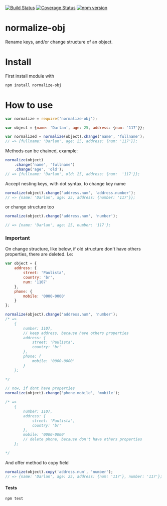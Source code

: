 [![Build Status](https://travis-ci.org/darlanmendonca/normalize-obj.svg)](https://travis-ci.org/thebergamo/parsick) 
[![Coverage Status](https://coveralls.io/repos/darlanmendonca/normalize-obj/badge.svg?branch=master&service=github)](https://coveralls.io/github/darlanmendonca/normalize-obj?branch=master)
[![npm version](https://badge.fury.io/js/normalize-obj.svg)](https://badge.fury.io/js/normalize-obj)

# normalize-obj

Rename keys, and/or change structure of an object.

# Install

First install module with 
```js 
npm install normalize-obj
```

# How to use

```js
var normalize = require('normalize-obj');

var object = {name: 'Darlan', age: 25, address: {num: '117'}};

var normalized = normalize(object).change('name', 'fullname');
// => {fullname: 'Darlan', age: 25, address: {num: '117'}};
```

Methods can be chained, example:

```js
normalize(object)
	.change('name', 'fullname')
	.change('age', 'old');
// => {fullname: 'Darlan', old: 25, address: {num:  '117'}};
```

Accept nesting keys, with dot syntax, to change key name

```js
normalize(object).change('address.num', 'address.number');
// => {name: 'Darlan', age: 25, address: {number: '117'}};
```

or change structure too
```js
normalize(object).change('address.num', 'number');

// => {name: 'Darlan', age: 25, number: '117'};
```

### Important
On change structure, like below, if old structure don't have others properties, there are deleted. I.e:

```js
var object = {
	address: {
		street: 'Paulista',
		country: 'br',
		num: '1107'
	},
	phone: {
		mobile: '0000-0000'
	}
};

normalize(object).change('address.num', 'number');
/* => 
	{
		number: 1107,
		// keep address, because have others properties
		address: {
			street: 'Paulista',
			country: 'br'
		},
		phone: {
			mobile: '0000-0000'
		}
	};

*/

// now, if dont have properties
normalize(object).change('phone.mobile', 'mobile');

/* => 
	{
		number: 1107,
		address: {
			street: 'Paulista',
			country: 'br'
		},
		mobile: '0000-0000'
		// delete phone, because don't have others properties
	};

*/

```

And offer method to copy field
```js
normalize(object).copy('address.num', 'number');
// => {name: 'Darlan', age: 25, address: {num: '117'}, number: '117'};
```

#### Tests

```js
npm test
```
